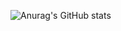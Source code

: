 ![Anurag's GitHub stats](https://github-readme-stats.vercel.app/api?username=toaly&count_private=true)
